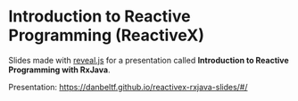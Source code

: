 # Introduction to Reactive Programming (ReactiveX)

Slides made with [reveal.js](https://github.com/hakimel/reveal.js) for a presentation called
**Introduction to Reactive Programming with RxJava**.

Presentation: https://danbeltf.github.io/reactivex-rxjava-slides/#/
